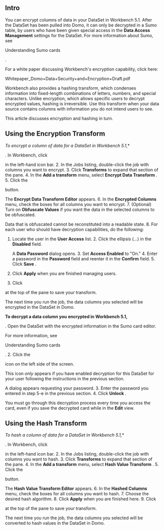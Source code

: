 

Intro
-------

You can encrypt columns of data in your DataSet in Workbench 5.1. After the DataSet has been pulled into Domo, it can only be decrypted in a Sumo table, by users who have been given special access in the
 **Data Access Management**
 settings for the DataSet. For more information about Sumo, see

Understanding Sumo cards

.


 For a white paper discussing Workbench's encryption capability, click here:

Whitepaper\_Domo+Data+Security+and+Encryption+Draft.pdf

Workbench also provides a hashing transform, which condenses information into fixed-length combinations of letters, numbers, and special characters. Unlike encryption, which allows specific users to decrypt encrypted values, hashing is irreversible. Use this transform when your data source contains columns with information you do not intend users to see.


 This article discusses encryption and hashing in turn.


 Using the Encryption Transform
--------------------------------

*To encrypt a column of data for a DataSet in Workbench 5.1,**

. In Workbench, click

in the left-hand icon bar.
2. In the Jobs listing, double-click the job with columns you want to encrypt.
3. Click
 **Transforms**
 to expand that section of the pane.
4. In the
 **Add a transform**
 menu, select
 **Encrypt Data Transform**
 .
5. Click the

button.


 The
 **Encrypt Data Transform Editor**
 appears.
6. In the
 **Encrypted Columns**
 menu, check the boxes for all columns you want to encrypt.
7. (Optional) Turn on
 **Obfuscate Values**
 if you want the data in the selected columns to be obfuscated.


 Data that is obfuscated cannot be reconstituted into a readable state.
8. For each user who should have decryption capabilities, do the following:

1. Locate the user in the
	 **User Access**
	 list.
	2. Click the ellipsis (...) in the
	 **Disabled**
	 field.


	 A
	 **Data Password**
	 dialog opens.
	3. Set
	 **Access Enabled**
	 to "On."
	4. Enter a password in the
	 **Password**
	 field and reenter it in the
	 **Confirm**
	 field.
	5. Click
	 **Save**
	 .
9. Click
 **Apply**
 when you are finished managing users.
10. Click

at the top of the pane to save your transform.

The next time you run the job, the data columns you selected will be encrypted in the DataSet in Domo.


**To decrypt a data column you encrypted in Workbench 5.1,**

. Open the DataSet with the encrypted information in the Sumo card editor.


 For more information, see

Understanding Sumo cards

.
2. Click the

icon on the left side of the screen.

This icon
 *only*
 appears if you have enabled decryption for this DataSet for your user following the instructions in the previous section.


 A dialog appears requesting your password.
3. Enter the password you entered in step 5-e in the previous section.
4. Click
 **Unlock**
 .

You must go through this decryption process every time you access the card, even if you save the decrypted card while in the
 **Edit**
 view.


 Using the Hash Transform
--------------------------

*To hash a column of data for a DataSet in Workbench 5.1,**

. In Workbench, click

in the left-hand icon bar.
2. In the Jobs listing, double-click the job with columns you want to hash.
3. Click
 **Transforms**
 to expand that section of the pane.
4. In the
 **Add a transform**
 menu, select
 **Hash Value Transform**
 .
5. Click the

button.


 The
 **Hash Value Transform Editor**
 appears.
6. In the
 **Hashed Columns**
 menu, check the boxes for all columns you want to hash.
7. Choose the desired hash algorithm.
8. Click
 **Apply**
 when you are finished here.
9. Click

at the top of the pane to save your transform.

The next time you run the job, the data columns you selected will be converted to hash values in the DataSet in Domo.

